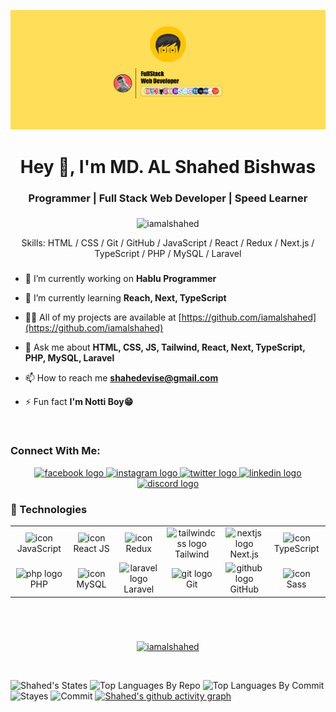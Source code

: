 ![I'm Shahed](https://github.com/iamalshahed/iamalshahed/blob/main/banner.jpg)

###

<h1 align="center">Hey 👋, I'm MD. AL Shahed Bishwas</h1>

###

<h3 align="center">Programmer | Full Stack Web Developer | Speed Learner</h3>

###

<p align="center"> <img src="https://komarev.com/ghpvc/?username=iamalshahed&label=Profile%20views&color=0e75b6&style=flat" alt="iamalshahed" /> </p>

<p align="center">Skills: HTML / CSS / Git / GitHub / JavaScript / React / Redux / Next.js / TypeScript / PHP / MySQL / Laravel</p>

###

###
- 🔭 I’m currently working on **Hablu Programmer**

- 🌱 I’m currently learning **Reach, Next, TypeScript**

- 👨‍💻 All of my projects are available at [https://github.com/iamalshahed](https://github.com/iamalshahed)

- 💬 Ask me about **HTML, CSS, JS, Tailwind, React, Next, TypeScript, PHP, MySQL, Laravel**

- 📫 How to reach me **shahedevise@gmail.com**

- ⚡ Fun fact **I'm Notti Boy😁**
<br>

### Connect With Me:
<div align="center">
  <a href="https://facebook.com/iamalshahed" target="_blank">
    <img src="https://raw.githubusercontent.com/maurodesouza/profile-readme-generator/master/src/assets/icons/social/facebook/default.svg" width="52" height="40" alt="facebook logo"  />
  </a>
  <a href="https://www.instagram.com/iamalshahed/" target="_blank">
    <img src="https://raw.githubusercontent.com/maurodesouza/profile-readme-generator/master/src/assets/icons/social/instagram/default.svg" width="52" height="40" alt="instagram logo"  />
  </a>
  <a href="https://x.com/iamalshahed" target="_blank">
    <img src="https://raw.githubusercontent.com/maurodesouza/profile-readme-generator/master/src/assets/icons/social/twitter/default.svg" width="52" height="40" alt="twitter logo"  />
  </a>
  <a href="https://www.linkedin.com/in/iamalshahed/" target="_blank">
    <img src="https://raw.githubusercontent.com/maurodesouza/profile-readme-generator/master/src/assets/icons/social/linkedin/default.svg" width="52" height="40" alt="linkedin logo"  />
  </a>
  <a href="https://discordapp.com/users/1326255849383006238" target="_blank">
    <img src="https://raw.githubusercontent.com/maurodesouza/profile-readme-generator/master/src/assets/icons/social/discord/default.svg" width="52" height="40" alt="discord logo"  />
  </a>
</div>

<div align="left">
  
  
  
  
  
  
</div>

###

###


<h3 align="left">🚀 Technologies</h3>

<table align="center">
  <tr>
    <td align="center" width="96">
        <img src="https://techstack-generator.vercel.app/js-icon.svg" alt="icon" width="65" height="65" /><br>JavaScript
    </td>
    <td align="center" width="96">
        <img src="https://techstack-generator.vercel.app/react-icon.svg" alt="icon" width="65" height="65" /><br>React JS
    </td>
    <td align="center" width="96">
        <img src="https://techstack-generator.vercel.app/redux-icon.svg" alt="icon" width="65" height="65" /><br>Redux
    </td>
    <td align="center" width="96">
        <img src="https://cdn.jsdelivr.net/gh/devicons/devicon/icons/tailwindcss/tailwindcss-original-wordmark.svg" height="55" alt="tailwindcss logo"  /><br>Tailwind
    </td>
    <td align="center" width="96">
        <img src="https://cdn.jsdelivr.net/gh/devicons/devicon/icons/nextjs/nextjs-original.svg" height="55" alt="nextjs logo"  /><br>Next.js
    </td>
    <td align="center" width="96">
        <img src="https://techstack-generator.vercel.app/ts-icon.svg" alt="icon" width="65" height="65" /><br>TypeScript
    </td>
  </tr>
  <tr>
    <td align="center" width="96">
        <img src="https://cdn.jsdelivr.net/gh/devicons/devicon/icons/php/php-original.svg" height="55" alt="php logo"  /><br>PHP
    </td>
    <td align="center" width="96">
        <img src="https://techstack-generator.vercel.app/mysql-icon.svg" alt="icon" width="65" height="65" /><br>MySQL
    </td>
    <td align="center" width="96">
        <img src="https://cdn.jsdelivr.net/gh/devicons/devicon/icons/laravel/laravel-original.svg" height="55" alt="laravel logo"  /><br>Laravel
    </td>
    <td align="center" width="96">
        <img src="https://cdn.jsdelivr.net/gh/devicons/devicon/icons/git/git-original.svg" height="55" alt="git logo"  /><br>Git
    </td>
    <td align="center" width="96">
        <img src="https://cdn.jsdelivr.net/gh/devicons/devicon/icons/github/github-original.svg" height="55" alt="github logo"  /><br>GitHub
    </td>
    <td align="center" width="96">
        <img src="https://techstack-generator.vercel.app/sass-icon.svg" alt="icon" width="65" height="65" /><br>Sass
    </td>
  </tr>
</table>

###

###
<br>
<br>
<p align="center"> <a href="https://github.com/ryo-ma/github-profile-trophy"><img src="https://github-profile-trophy.vercel.app/?username=iamalshahed" alt="iamalshahed" /></a> </p>

<br>

 ![Shahed's States](http://github-profile-summary-cards.vercel.app/api/cards/profile-details?username=iamalshahed&theme=darcula)
 ![Top Languages By Repo](http://github-profile-summary-cards.vercel.app/api/cards/repos-per-language?username=iamalshahed&theme=darcula)
 ![Top Languages By Commit](http://github-profile-summary-cards.vercel.app/api/cards/most-commit-language?username=iamalshahed&theme=darcula)
 ![Stayes](http://github-profile-summary-cards.vercel.app/api/cards/stats?username=iamalshahed&theme=darcula)
 ![Commit](http://github-profile-summary-cards.vercel.app/api/cards/productive-time?username=iamalshahed&theme=darcula&utcOffset=8)
 [![Shahed's github activity graph](https://github-readme-activity-graph.vercel.app/graph?username=iamalshahed&bg_color=121212&color=9e4c98&line=9e4c98&point=403d3d&area=true&hide_border=true)](https://github.com/ashutosh00710/github-readme-activity-graph)
